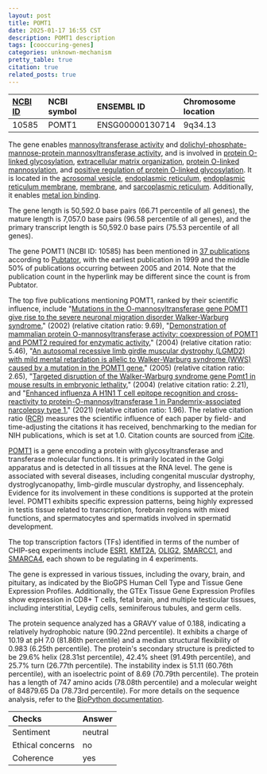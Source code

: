 ```yaml
---
layout: post
title: POMT1
date: 2025-01-17 16:55 CST
description: POMT1 description
tags: [cooccuring-genes]
categories: unknown-mechanism
pretty_table: true
citation: true
related_posts: true
---
```




| [NCBI ID](https://www.ncbi.nlm.nih.gov/gene/10585) | NCBI symbol | ENSEMBL ID | Chromosome location |
| :-------- | :------- | :-------- | :------- |
| 10585  | POMT1 | ENSG00000130714 | 9q34.13 |



The gene enables [mannosyltransferase activity](https://amigo.geneontology.org/amigo/term/GO:0000030) and [dolichyl-phosphate-mannose-protein mannosyltransferase activity](https://amigo.geneontology.org/amigo/term/GO:0004169), and is involved in [protein O-linked glycosylation](https://amigo.geneontology.org/amigo/term/GO:0006493), [extracellular matrix organization](https://amigo.geneontology.org/amigo/term/GO:0030198), [protein O-linked mannosylation](https://amigo.geneontology.org/amigo/term/GO:0035269), and [positive regulation of protein O-linked glycosylation](https://amigo.geneontology.org/amigo/term/GO:1904100). It is located in the [acrosomal vesicle](https://amigo.geneontology.org/amigo/term/GO:0001669), [endoplasmic reticulum](https://amigo.geneontology.org/amigo/term/GO:0005783), [endoplasmic reticulum membrane](https://amigo.geneontology.org/amigo/term/GO:0005789), [membrane](https://amigo.geneontology.org/amigo/term/GO:0016020), and [sarcoplasmic reticulum](https://amigo.geneontology.org/amigo/term/GO:0016529). Additionally, it enables [metal ion binding](https://amigo.geneontology.org/amigo/term/GO:0046872).


The gene length is 50,592.0 base pairs (66.71 percentile of all genes), the mature length is 7,057.0 base pairs (96.58 percentile of all genes), and the primary transcript length is 50,592.0 base pairs (75.53 percentile of all genes).


The gene POMT1 (NCBI ID: 10585) has been mentioned in [37 publications](https://pubmed.ncbi.nlm.nih.gov/?term=%22POMT1%22) according to [Pubtator](https://academic.oup.com/nar/article/47/W1/W587/5494727), with the earliest publication in 1999 and the middle 50% of publications occurring between 2005 and 2014. Note that the publication count in the hyperlink may be different since the count is from Pubtator.


The top five publications mentioning POMT1, ranked by their scientific influence, include "[Mutations in the O-mannosyltransferase gene POMT1 give rise to the severe neuronal migration disorder Walker-Warburg syndrome.](https://pubmed.ncbi.nlm.nih.gov/12369018)" (2002) (relative citation ratio: 9.69), "[Demonstration of mammalian protein O-mannosyltransferase activity: coexpression of POMT1 and POMT2 required for enzymatic activity.](https://pubmed.ncbi.nlm.nih.gov/14699049)" (2004) (relative citation ratio: 5.46), "[An autosomal recessive limb girdle muscular dystrophy (LGMD2) with mild mental retardation is allelic to Walker-Warburg syndrome (WWS) caused by a mutation in the POMT1 gene.](https://pubmed.ncbi.nlm.nih.gov/15792865)" (2005) (relative citation ratio: 2.65), "[Targeted disruption of the Walker-Warburg syndrome gene Pomt1 in mouse results in embryonic lethality.](https://pubmed.ncbi.nlm.nih.gov/15383666)" (2004) (relative citation ratio: 2.21), and "[Enhanced influenza A H1N1 T cell epitope recognition and cross-reactivity to protein-O-mannosyltransferase 1 in Pandemrix-associated narcolepsy type 1.](https://pubmed.ncbi.nlm.nih.gov/33863907)" (2021) (relative citation ratio: 1.96). The relative citation ratio ([RCR](https://journals.plos.org/plosbiology/article?id=10.1371/journal.pbio.1002541)) measures the scientific influence of each paper by field- and time-adjusting the citations it has received, benchmarking to the median for NIH publications, which is set at 1.0. Citation counts are sourced from [iCite](https://icite.od.nih.gov).


[POMT1](https://www.proteinatlas.org/ENSG00000130714-POMT1) is a gene encoding a protein with glycosyltransferase and transferase molecular functions. It is primarily located in the Golgi apparatus and is detected in all tissues at the RNA level. The gene is associated with several diseases, including congenital muscular dystrophy, dystroglycanopathy, limb-girdle muscular dystrophy, and lissencephaly. Evidence for its involvement in these conditions is supported at the protein level. POMT1 exhibits specific expression patterns, being highly expressed in testis tissue related to transcription, forebrain regions with mixed functions, and spermatocytes and spermatids involved in spermatid development.


The top transcription factors (TFs) identified in terms of the number of CHIP-seq experiments include [ESR1](https://www.ncbi.nlm.nih.gov/gene/2099), [KMT2A](https://www.ncbi.nlm.nih.gov/gene/4297), [OLIG2](https://www.ncbi.nlm.nih.gov/gene/10215), [SMARCC1](https://www.ncbi.nlm.nih.gov/gene/6599), and [SMARCA4](https://www.ncbi.nlm.nih.gov/gene/6597), each shown to be regulating in 4 experiments.





The gene is expressed in various tissues, including the ovary, brain, and pituitary, as indicated by the BioGPS Human Cell Type and Tissue Gene Expression Profiles. Additionally, the GTEx Tissue Gene Expression Profiles show expression in CD8+ T cells, fetal brain, and multiple testicular tissues, including interstitial, Leydig cells, seminiferous tubules, and germ cells.




The protein sequence analyzed has a GRAVY value of 0.188, indicating a relatively hydrophobic nature (90.22nd percentile). It exhibits a charge of 10.19 at pH 7.0 (81.86th percentile) and a median structural flexibility of 0.983 (6.25th percentile). The protein's secondary structure is predicted to be 29.6% helix (28.31st percentile), 42.4% sheet (91.49th percentile), and 25.7% turn (26.77th percentile). The instability index is 51.11 (60.76th percentile), with an isoelectric point of 8.69 (70.79th percentile). The protein has a length of 747 amino acids (78.08th percentile) and a molecular weight of 84879.65 Da (78.73rd percentile). For more details on the sequence analysis, refer to the [BioPython documentation](https://biopython.org/docs/1.75/api/Bio.SeqUtils.ProtParam.html).





| Checks    | Answer |
| :-------- | :------- |
| Sentiment  | neutral   |
| Ethical concerns | no     |
| Coherence    | yes    |